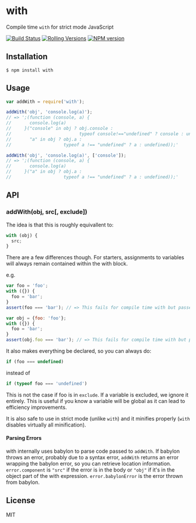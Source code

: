 # with

Compile time `with` for strict mode JavaScript


[![Build Status](https://img.shields.io/github/workflow/status/pugjs/with/Publish%20Canary/master?style=for-the-badge)](https://github.com/pugjs/with/actions?query=workflow%3A%22Publish+Canary%22)
[![Rolling Versions](https://img.shields.io/badge/Rolling%20Versions-Enabled-brightgreen?style=for-the-badge)](https://rollingversions.com/pugjs/with)
[![NPM version](https://img.shields.io/npm/v/with?style=for-the-badge)](https://www.npmjs.com/package/with)

## Installation

    $ npm install with

## Usage

```js
var addWith = require('with');

addWith('obj', 'console.log(a)');
// => ';(function (console, a) {
//       console.log(a)
//     }("console" in obj ? obj.console :
//                          typeof console!=="undefined" ? console : undefined,
//       "a" in obj ? obj.a :
//                    typeof a !== "undefined" ? a : undefined));'

addWith('obj', 'console.log(a)', ['console']);
// => ';(function (console, a) {
//       console.log(a)
//     }("a" in obj ? obj.a :
//                    typeof a !== "undefined" ? a : undefined));'
```

## API

### addWith(obj, src[, exclude])

The idea is that this is roughly equivallent to:

```js
with (obj) {
  src;
}
```

There are a few differences though. For starters, assignments to variables will always remain contained within the with block.

e.g.

```js
var foo = 'foo';
with ({}) {
  foo = 'bar';
}
assert(foo === 'bar'); // => This fails for compile time with but passes for native with

var obj = {foo: 'foo'};
with ({}) {
  foo = 'bar';
}
assert(obj.foo === 'bar'); // => This fails for compile time with but passes for native with
```

It also makes everything be declared, so you can always do:

```js
if (foo === undefined)
```

instead of

```js
if (typeof foo === 'undefined')
```

This is not the case if foo is in `exclude`. If a variable is excluded, we ignore it entirely. This is useful if you know a variable will be global as it can lead to efficiency improvements.

It is also safe to use in strict mode (unlike `with`) and it minifies properly (`with` disables virtually all minification).

#### Parsing Errors

with internally uses babylon to parse code passed to `addWith`. If babylon throws an error, probably due to a syntax error, `addWith` returns an error wrapping the babylon error, so you can
retrieve location information. `error.component` is `"src"` if the error is in the body or `"obj"` if it's in the object part of the with expression. `error.babylonError` is
the error thrown from babylon.

## License

MIT
